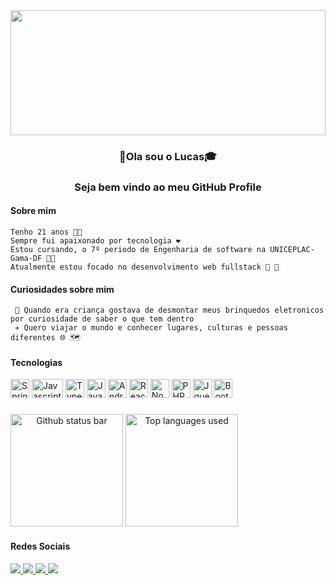 <img src="https://media.giphy.com/media/idGw983D7CHrrXa2eO/giphy.gif" width="100%" height="200em"/>
<h3 align="center">👋Ola sou o Lucas🎓<h3>
<p align="center">Seja bem vindo ao meu GitHub Profile<p>

#### Sobre mim
 ```
 Tenho 21 anos 🧑‍🚀
 Sempre fui apaixonado por tecnologia ❤️
 Estou cursando, o 7º periodo de Engenharia de software na UNICEPLAC-Gama-DF 🧑‍🎓
 Atualmente estou focado no desenvolvimento web fullstack 🚀 🚀
 ```
 
 #### Curiosidades sobre mim
 ```
  🙂 Quando era criança gostava de desmontar meus brinquedos eletronicos por curiosidade de saber o que tem dentro
  ✈️ Quero viajar o mundo e conhecer lugares, culturas e pessoas diferentes 🌐 🗺️

```
 
#### Tecnologias
 <div style="display: inline-block;">
  <img src="https://cdn.jsdelivr.net/gh/devicons/devicon/icons/spring/spring-original.svg" alt="Springboot"width="30px" height="30px"/>
  <img src="https://cdn.jsdelivr.net/gh/devicons/devicon/icons/javascript/javascript-original.svg" alt="Javascript" width="50px" height="30px" />
  <img src="https://cdn.jsdelivr.net/gh/devicons/devicon/icons/typescript/typescript-original.svg" alt="Typescript" width="30px" height="30px"/>
   <img src="https://cdn.jsdelivr.net/gh/devicons/devicon/icons/java/java-original.svg" width="30px" height="30px" alt="Java" /> 
  <img src="https://cdn.jsdelivr.net/gh/devicons/devicon/icons/android/android-original.svg" width="30px" height="30px" alt="Android"/> 
  <img src="https://cdn.jsdelivr.net/gh/devicons/devicon/icons/react/react-original.svg" alt="React" width="30px" height="30px" />
  <img src="https://cdn.jsdelivr.net/gh/devicons/devicon/icons/nodejs/nodejs-original.svg"  alt="NodeJS" width="30px" height="30px"/>
  <img src="https://cdn.jsdelivr.net/gh/devicons/devicon/icons/php/php-original.svg" alt="PHP" width="30px" height="30px"/>
  <img src="https://cdn.jsdelivr.net/gh/devicons/devicon/icons/jquery/jquery-original-wordmark.svg" alt="Jquery" width="30px" height="30px" />
  <img src="https://cdn.jsdelivr.net/gh/devicons/devicon/icons/bootstrap/bootstrap-plain-wordmark.svg" alt="Bootstrap" width="30px" height="30px" />
  </div>
 
 ### 
 
 <div align="center" style="display: inline-block;">
<img src="https://github-readme-stats.vercel.app/api?username=lucasC-deOliveira&show_icons=true&theme=dracula" alt="Github status bar" height="180em" />
<img src="https://github-readme-stats.vercel.app/api/top-langs/?username=lucasC-deOliveira&layout=compact" alt="Top languages used"   height="180em"/>
</div

 ####
  
#### Redes Sociais
  <div style="display: inline-block;">
  <a href="https://www.linkedin.com/in/lucas-c-oliveira/">
  <img src="https://img.shields.io/badge/LinkedIn-0077B5?style=for-the-badge&logo=linkedin&logoColor=white"/>
  </a>
   <a href="mailto:lucascdoliveira.dev@gmail.com">
  <img src="https://img.shields.io/badge/Gmail-D14836?style=for-the-badge&logo=gmail&logoColor=white"/>
  </a>
   <a href="https://account.xbox.com/pt-br/profile?gamertag=LuSsckas">
  <img src="https://img.shields.io/badge/Xbox-107C10?style=for-the-badge&logo=xbox&logoColor=white"/>
  </a>
  <a href="https://discordapp.com/users/765584692337573904">
  <img src="https://img.shields.io/badge/Discord-7289DA?style=for-the-badge&logo=discord&logoColor=white"/>
  </a>
 </div>
